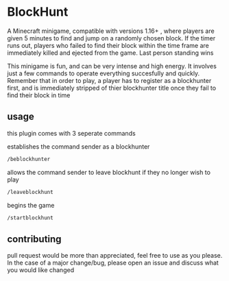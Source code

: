# BlockHunt
A Minecraft minigame, compatible with versions 1.16+ , where players are given 5 minutes to find and jump on a randomly chosen block. If the timer runs out, players who failed to find their block within the time frame are immediately killed and ejected from the game. Last person standing wins

This minigame is fun, and can be very intense and high energy. It involves just a few commands to operate everything succesfully and quickly. 
Remember that in order to play, a player has to register as a blockhunter first, and is immediately stripped of thier blockhunter title once they fail to find their block in time

## usage
this plugin comes with 3 seperate commands

establishes the command sender as a blockhunter
```bash
/beblockhunter
```
allows the command sender to leave blockhunt if they no longer wish to play
```bash
/leaveblockhunt
```
begins the game
```bash
/startblockhunt
```
## contributing
pull request would be more than appreciated, feel free to use as you please. In the case of a major change/bug, please 
open an issue and discuss what you would like changed
